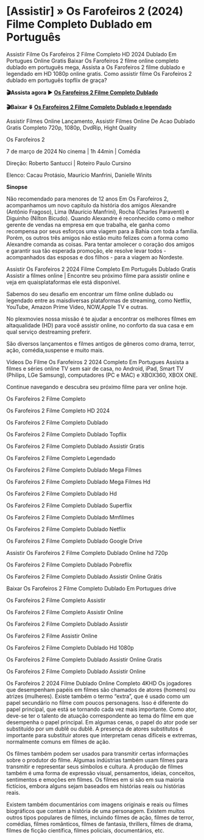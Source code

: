 # [Assistir] » Os Farofeiros 2 (2024) Filme Completo Dublado em Português

Assistir Filme Os Farofeiros 2 Filme Completo HD 2024 Dublado Em Portugues Online Gratis Baixar Os Farofeiros 2 filme online completo dublado em português mega, Assista a Os Farofeiros 2 filme dublado e legendado em HD 1080p online gratis. Como assistir filme Os Farofeiros 2 dublado em português topflix de graça?

**🎬Assista agora ▶️ [Os Farofeiros 2 Filme Completo Dublado](https://plexmovies.org/pt/movie/1136897/os-farofeiros-2)**

**🎬Baixar ⤋ [Os Farofeiros 2 Filme Completo Dublado e legendado](https://i.bigmovies10.site/pt/movie/1136897/os-farofeiros-2)**

Assistir Filmes Online Lançamento, Assistir Filmes Online De Acao Dublado Gratis Completo 720p, 1080p, DvdRip, Hight Quality

Os Farofeiros 2

7 de março de 2024 No cinema | 1h 44min | Comédia

Direção: Roberto Santucci | Roteiro Paulo Cursino

Elenco: Cacau Protásio, Maurício Manfrini, Danielle Winits

**Sinopse**

Não recomendado para menores de 12 anos
Em Os Farofeiros 2, acompanhamos um novo capítulo da história dos amigos Alexandre (Antônio Fragoso), Lima (Maurício Manfrini), Rocha (Charles Paraventi) e Diguinho (Nilton Bicudo). Quando Alexandre é reconhecido como o melhor gerente de vendas na empresa em que trabalha, ele ganha como recompensa por seus esforços uma viagem para a Bahia com toda a família. Porém, os outros três amigos não estão muito felizes com a forma como Alexandre comanda as coisas. Para tentar amolecer o coração dos amigos e garantir sua tão esperada promoção, ele resolve levar todos - acompanhados das esposas e dos filhos - para a viagem ao Nordeste.

Assistir Os Farofeiros 2 2024 Filme Completo Em Português Dublado Gratis
Assistir a filmes online | Encontre seu próximo filme para assistir
online e veja em quaisplataformas ele está disponível.

Sabemos do seu desafio em encontrar um filme online dublado ou
legendado entre as maisdiversas plataformas de streaming, como
Netflix, YouTube, Amazon Prime Video, NOW,Apple TV e outras.

No plexmovies nossa missão é te ajudar a encontrar os
melhores filmes em altaqualidade (HD) para você assistir online, no
conforto da sua casa e em qual serviço destreaming preferir.

São diversos lançamentos e filmes antigos de gêneros como drama,
terror, ação, comédia,suspense e muito mais.

Videos Do Filme Os Farofeiros 2 2024 Completo Em Portugues
Assista a filmes e séries online TV sem sair de casa, no Android,
iPad, Smart TV (Philips, LGe Samsung), computadores (PC e MAC) e
XBOX360, XBOX ONE.

Continue navegando e descubra seu próximo filme para ver online
hoje.

Os Farofeiros 2 Filme Completo

Os Farofeiros 2 Filme Completo HD 2024

Os Farofeiros 2 Filme Completo Dublado

Os Farofeiros 2 Filme Completo Dublado Topflix

Os Farofeiros 2 Filme Completo Dublado Assistir Gratis

Os Farofeiros 2 Filme Completo Legendado

Os Farofeiros 2 Filme Completo Dublado Mega Filmes

Os Farofeiros 2 Filme Completo Dublado Mega Filmes Hd

Os Farofeiros 2 Filme Completo Dublado Hd

Os Farofeiros 2 Filme Completo Dublado Superflix

Os Farofeiros 2 Filme Completo Dublado Mmfilmes

Os Farofeiros 2 Filme Completo Dublado Netflix

Os Farofeiros 2 Filme Completo Dublado Google Drive

Assistir Os Farofeiros 2 Filme Completo Dublado Online hd 720p

Os Farofeiros 2 Filme Completo Dublado Pobreflix

Os Farofeiros 2 Filme Completo Dublado Assistir Online Grátis

Baixar Os Farofeiros 2 Filme Completo Dublado Em Portugues drive

Os Farofeiros 2 Filme Completo Assistir

Os Farofeiros 2 Filme Completo Assistir Online

Os Farofeiros 2 Filme Completo Dublado Assistir

Os Farofeiros 2 Filme Assistir Online

Os Farofeiros 2 Filme Completo Dublado Hd 1080p

Os Farofeiros 2 Filme Completo Dublado Assistir Online Gratis

Os Farofeiros 2 Filme Completo Dublado Assistir Online

Os Farofeiros 2 2024 Filme Dublado Online Completo 4KHD
Os jogadores que desempenham papéis em filmes são chamados de atores (homens) ou atrizes (mulheres). Existe também o termo “extra”, que é usado como um papel secundário no filme com poucos personagens. Isso é diferente do papel principal, que está se tornando cada vez mais importante. Como ator, deve-se ter o talento de atuação correspondente ao tema do filme em que desempenha o papel principal. Em algumas cenas, o papel do ator pode ser substituído por um dublê ou dublê. A presença de atores substitutos é importante para substituir atores que interpretam cenas difíceis e extremas, normalmente comuns em filmes de ação.

Os filmes também podem ser usados para transmitir certas informações sobre o produtor do filme. Algumas indústrias também usam filmes para transmitir e representar seus símbolos e cultura. A produção de filmes também é uma forma de expressão visual, pensamentos, ideias, conceitos, sentimentos e emoções em filmes. Os filmes em si são em sua maioria fictícios, embora alguns sejam baseados em histórias reais ou histórias reais.

Existem também documentários com imagens originais e reais ou filmes biográficos que contam a história de uma personagem. Existem muitos outros tipos populares de filmes, incluindo filmes de ação, filmes de terror, comédias, filmes românticos, filmes de fantasia, thrillers, filmes de drama, filmes de ficção científica, filmes policiais, documentários, etc.

<!--

**Here are some ideas to get you started:**

🙋‍♀️ A short introduction - what is your organization all about?
🌈 Contribution guidelines - how can the community get involved?
👩‍💻 Useful resources - where can the community find your docs? Is there anything else the community should know?
🍿 Fun facts - what does your team eat for breakfast?
🧙 Remember, you can do mighty things with the power of [Markdown](https://docs.github.com/github/writing-on-github/getting-started-with-writing-and-formatting-on-github/basic-writing-and-formatting-syntax)
-->

